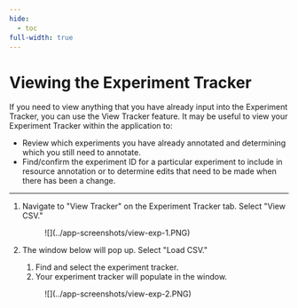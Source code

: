 ```yaml
---
hide:
  - toc
full-width: true
---
```


# Viewing the Experiment Tracker

If you need to view anything that you have already input into the Experiment Tracker, you can use the View Tracker feature. It may be useful to view your Experiment Tracker within the application to:

* Review which experiments you have already annotated and determining which you still need to annotate.
* Find/confirm the experiment ID for a particular experiment to include in resource annotation or to determine edits that need to be made when there has been a change.

***

1. Navigate to "View Tracker" on the Experiment Tracker tab. Select "View CSV."

    <figure markdown>
      ![](../app-screenshots/view-exp-1.PNG)
      <figcaption></figcaption>
    </figure>

2. The window below will pop up. Select "Load CSV."

    1. Find and select the experiment tracker.
    2. Your experiment tracker will populate in the window.

    <figure markdown>
      ![](../app-screenshots/view-exp-2.PNG)
      <figcaption></figcaption>
    </figure>
